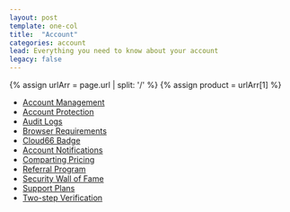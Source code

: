 ```yaml
---
layout: post
template: one-col
title:  "Account"
categories: account
lead: Everything you need to know about your account
legacy: false
---
```


{% assign urlArr = page.url | split: '/' %}
{% assign product = urlArr[1] %}

- [Account Management](account-management)
- [Account Protection](account-protection)
- [Audit Logs](audit-logs)
- [Browser Requirements](browser-requirements)
- [Cloud66 Badge](cloud66-badge)
- [Account Notifications](notifications)
- [Comparting Pricing](pricing)
- [Referral Program](referral-program)
- [Security Wall of Fame](security-wall-of-fame)
- [Support Plans](support)
- [Two-step Verification](two-step-verification)
